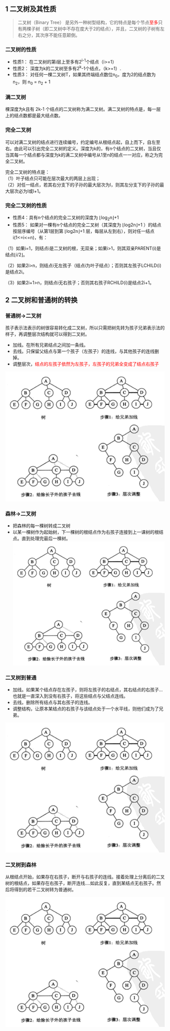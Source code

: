 ## 1 二叉树及其性质
> 二叉树（Binary Tree） 是另外一种树型结构，它的特点是每个节点<span style="color:red">至多</span>只有两棵子树（即二叉树中不存在度大于2的结点），并且，二叉树的子树有左右之分，其次序不能任意颠倒。

### 二叉树的性质
- 性质1： 在二叉树的第i层上至多有2<sup>i-1</sup>个结点（i>=1）
- 性质2： 深度为k的二叉树至多有2<sup>k</sup>-1个结点，（k>=1）.
- 性质3： 对任何一棵二叉树T，如果其终端结点数位n<sub>0</sub>，度为2的结点数为n<sub>2</sub>，则 n<sub>0</sub> = n<sub>2</sub> + 1

### 满二叉树
棵深度为k且有 2k-1 个结点的二叉树称为满二叉树。满二叉树的特点是，每一层上的结点数都是最大结点数。

### 完全二叉树
可以对满二叉树的结点进行连续编号，约定编号从根结点起，自上而下，自左至右。由此可以引出完全二叉树的定义。深度为k的，有n个结点的二叉树，当且仅当其每一个结点都与深度为k的满二叉树中编号从1至n的结点一一对应，称之为完全二叉树。

完全二叉树的特点是：  
（1）叶子结点只可能在层次最大的两层上出现；  
（2）对任一结点，若其右分支下的子孙的最大层次为l，则其左分支下的子孙的最大层次必为l或l+1。


### 完全二叉树的性质
- 性质4：具有n个结点的完全二叉树的深度为 ⌊log<sub>2</sub>n⌋+1
- 性质5： 如果对一棵有n个结点的完全二叉树（其深度为 ⌊log2n⌋+1 ）的结点按层序编号（从第1层到第 ⌊log2n⌋+1 层，每层从左到右），则对任一结点i(1<=i<=n)，有：

（1）如果i=1，则结点i是二叉树的根，无双亲；如果i>1，则其双亲PARENT(i)是结点⌊i/2⌋。

（2）如果2i>n，则结点i无左孩子（结点i为叶子结点）；否则其左孩子LCHILD(i)是结点2i。

（3）如果2i+1>n，则结点i无右孩子；否则其右孩子RCHILD(i)是结点2i+1。


## 2 二叉树和普通树的转换

### 普通树->二叉树
孩子表示法表示的树很容易转化成二叉树，所以只需把树先转为孩子兄弟表示法的样子，再调整层次结构就可以得到二叉树。
- 加线。在所有兄弟结点之间加一条线。
- 去线。只保留父结点与第一个孩子（左孩子）的连线，与其他孩子的连线删掉。
- 调整层次，<span style="color:red">结点的左孩子依然为左孩子，左孩子的兄弟全变成了结点右孩子</span>  

![](./images/普通到二叉.png)

### 森林->二叉树

- 把森林的每一棵树转成二叉树
- 以某一棵树作为起始树，下一棵树的根结点作为右孩子连接到上一课树的根结点。直到处理完最后一棵树。  
![](./images/普通到二叉.png)


### 二叉树到普通
- 加线。如果某个结点存在左孩子，则将左孩子的右结点，其右结点的右孩子...也就是一直深入到没有右孩子，将这些结点与父结点连线。
- 去线。删除所有结点与其右孩子的连线。
- 调整结构，让原本某结点的右孩子与该结点处于一个水平线，则他们成为了兄弟。  

![](./images/普通到二叉.png)  

### 二叉树到森林
从根结点开始，如果存在右孩子，断开与右孩子的连线。接着处理上分离后的二叉树的根结点，如果存在右孩子，断开连线....如此反复，直到某结点无右孩子。然后将得到的若干二叉树转为普通树。  

![](./images/普通到二叉.png)
